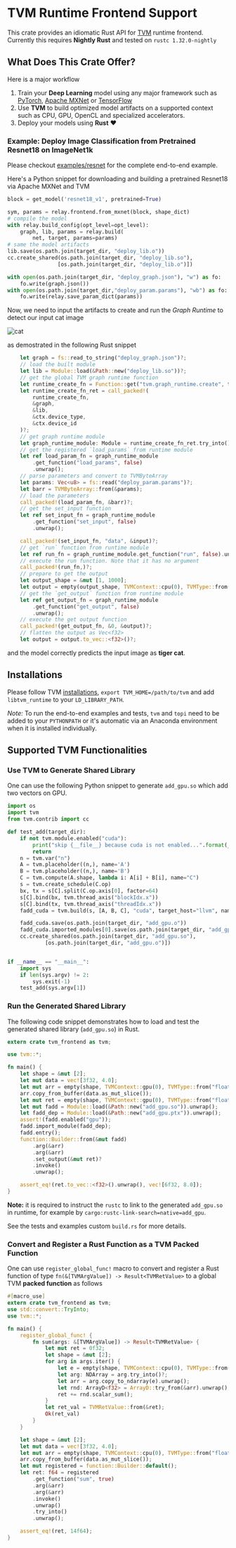 <!--- Licensed to the Apache Software Foundation (ASF) under one -->
<!--- or more contributor license agreements.  See the NOTICE file -->
<!--- distributed with this work for additional information -->
<!--- regarding copyright ownership.  The ASF licenses this file -->
<!--- to you under the Apache License, Version 2.0 (the -->
<!--- "License"); you may not use this file except in compliance -->
<!--- with the License.  You may obtain a copy of the License at -->

<!---   http://www.apache.org/licenses/LICENSE-2.0 -->

<!--- Unless required by applicable law or agreed to in writing, -->
<!--- software distributed under the License is distributed on an -->
<!--- "AS IS" BASIS, WITHOUT WARRANTIES OR CONDITIONS OF ANY -->
<!--- KIND, either express or implied.  See the License for the -->
<!--- specific language governing permissions and limitations -->
<!--- under the License. -->

# TVM Runtime Frontend Support

This crate provides an idiomatic Rust API for [TVM](https://github.com/apache/incubator-tvm) runtime frontend. Currently this requires **Nightly Rust** and tested on `rustc 1.32.0-nightly`

## What Does This Crate Offer?

Here is a major workflow

1. Train your **Deep Learning** model using any major framework such as [PyTorch](https://pytorch.org/), [Apache MXNet](https://mxnet.incubator.apache.org/) or [TensorFlow](https://www.tensorflow.org/)
2. Use **TVM** to build optimized model artifacts on a supported context such as CPU, GPU, OpenCL and specialized accelerators.
3. Deploy your models using **Rust** :heart:

### Example: Deploy Image Classification from Pretrained Resnet18 on ImageNet1k

Please checkout [examples/resnet](examples/resnet) for the complete end-to-end example.

Here's a Python snippet for downloading and building a pretrained Resnet18 via Apache MXNet and TVM

```python
block = get_model('resnet18_v1', pretrained=True)

sym, params = relay.frontend.from_mxnet(block, shape_dict)
# compile the model
with relay.build_config(opt_level=opt_level):
    graph, lib, params = relay.build(
        net, target, params=params)
# same the model artifacts
lib.save(os.path.join(target_dir, "deploy_lib.o"))
cc.create_shared(os.path.join(target_dir, "deploy_lib.so"),
                [os.path.join(target_dir, "deploy_lib.o")])

with open(os.path.join(target_dir, "deploy_graph.json"), "w") as fo:
    fo.write(graph.json())
with open(os.path.join(target_dir,"deploy_param.params"), "wb") as fo:
    fo.write(relay.save_param_dict(params))
```

Now, we need to input the artifacts to create and run the *Graph Runtime* to detect our input cat image

![cat](https://github.com/dmlc/mxnet.js/blob/master/data/cat.png?raw=true)

as demostrated in the following Rust snippet

```rust
    let graph = fs::read_to_string("deploy_graph.json")?;
    // load the built module
    let lib = Module::load(&Path::new("deploy_lib.so"))?;
    // get the global TVM graph runtime function
    let runtime_create_fn = Function::get("tvm.graph_runtime.create", true).unwrap();
    let runtime_create_fn_ret = call_packed!(
        runtime_create_fn,
        &graph,
        &lib,
        &ctx.device_type,
        &ctx.device_id
    )?;
    // get graph runtime module
    let graph_runtime_module: Module = runtime_create_fn_ret.try_into()?;
    // get the registered `load_params` from runtime module
    let ref load_param_fn = graph_runtime_module
        .get_function("load_params", false)
        .unwrap();
    // parse parameters and convert to TVMByteArray
    let params: Vec<u8> = fs::read("deploy_param.params")?;
    let barr = TVMByteArray::from(&params);
    // load the parameters
    call_packed!(load_param_fn, &barr)?;
    // get the set_input function
    let ref set_input_fn = graph_runtime_module
        .get_function("set_input", false)
        .unwrap();

    call_packed!(set_input_fn, "data", &input)?;
    // get `run` function from runtime module
    let ref run_fn = graph_runtime_module.get_function("run", false).unwrap();
    // execute the run function. Note that it has no argument
    call_packed!(run_fn,)?;
    // prepare to get the output
    let output_shape = &mut [1, 1000];
    let output = empty(output_shape, TVMContext::cpu(0), TVMType::from("float32"));
    // get the `get_output` function from runtime module
    let ref get_output_fn = graph_runtime_module
        .get_function("get_output", false)
        .unwrap();
    // execute the get output function
    call_packed!(get_output_fn, &0, &output)?;
    // flatten the output as Vec<f32>
    let output = output.to_vec::<f32>()?;
```

and the model correctly predicts the input image as **tiger cat**.

## Installations

Please follow TVM [installations](https://docs.tvm.ai/install/index.html), `export TVM_HOME=/path/to/tvm` and add `libtvm_runtime` to your `LD_LIBRARY_PATH`.

*Note:* To run the end-to-end examples and tests, `tvm` and `topi` need to be added to your `PYTHONPATH` or it's automatic via an Anaconda environment when it is installed individually.

## Supported TVM Functionalities

### Use TVM to Generate Shared Library

One can use the following Python snippet to generate `add_gpu.so` which add two vectors on GPU.

```python
import os
import tvm
from tvm.contrib import cc

def test_add(target_dir):
    if not tvm.module.enabled("cuda"):
        print("skip {__file__} because cuda is not enabled...".format(__file__=__file__))
        return
    n = tvm.var("n")
    A = tvm.placeholder((n,), name='A')
    B = tvm.placeholder((n,), name='B')
    C = tvm.compute(A.shape, lambda i: A[i] + B[i], name="C")
    s = tvm.create_schedule(C.op)
    bx, tx = s[C].split(C.op.axis[0], factor=64)
    s[C].bind(bx, tvm.thread_axis("blockIdx.x"))
    s[C].bind(tx, tvm.thread_axis("threadIdx.x"))
    fadd_cuda = tvm.build(s, [A, B, C], "cuda", target_host="llvm", name="myadd")

    fadd_cuda.save(os.path.join(target_dir, "add_gpu.o"))
    fadd_cuda.imported_modules[0].save(os.path.join(target_dir, "add_gpu.ptx"))
    cc.create_shared(os.path.join(target_dir, "add_gpu.so"),
            [os.path.join(target_dir, "add_gpu.o")])


if __name__ == "__main__":
    import sys
    if len(sys.argv) != 2:
        sys.exit(-1)
    test_add(sys.argv[1])
```

### Run the Generated Shared Library

The following code snippet demonstrates how to load and test the generated shared library (`add_gpu.so`) in Rust.

```rust
extern crate tvm_frontend as tvm;

use tvm::*;

fn main() {
    let shape = &mut [2];
    let mut data = vec![3f32, 4.0];
    let mut arr = empty(shape, TVMContext::gpu(0), TVMType::from("float32"));
    arr.copy_from_buffer(data.as_mut_slice());
    let mut ret = empty(shape, TVMContext::gpu(0), TVMType::from("float32"));
    let mut fadd = Module::load(&Path::new("add_gpu.so")).unwrap();
    let fadd_dep = Module::load(&Path::new("add_gpu.ptx")).unwrap();
    assert!(fadd.enabled("gpu"));
    fadd.import_module(fadd_dep);
    fadd.entry();
    function::Builder::from(&mut fadd)
        .arg(&arr)
        .arg(&arr)
        .set_output(&mut ret)?
        .invoke()
        .unwrap();

    assert_eq!(ret.to_vec::<f32>().unwrap(), vec![6f32, 8.0]);
}
```

**Note:** it is required to instruct the `rustc` to link to the generated `add_gpu.so` in runtime, for example by
`cargo:rustc-link-search=native=add_gpu`.

See the tests and examples custom `build.rs` for more details.

### Convert and Register a Rust Function as a TVM Packed Function

One can use `register_global_func!` macro to convert and register a Rust
function of type `fn(&[TVMArgValue]) -> Result<TVMRetValue>` to a global TVM **packed function** as follows

```rust
#[macro_use]
extern crate tvm_frontend as tvm;
use std::convert::TryInto;
use tvm::*;

fn main() {
    register_global_func! {
        fn sum(args: &[TVMArgValue]) -> Result<TVMRetValue> {
            let mut ret = 0f32;
            let shape = &mut [2];
            for arg in args.iter() {
                let e = empty(shape, TVMContext::cpu(0), TVMType::from("float32"));
                let arg: NDArray = arg.try_into()?;
                let arr = arg.copy_to_ndarray(e).unwrap();
                let rnd: ArrayD<f32> = ArrayD::try_from(&arr).unwrap();
                ret += rnd.scalar_sum();
            }
            let ret_val = TVMRetValue::from(&ret);
            Ok(ret_val)
        }
    }

    let shape = &mut [2];
    let mut data = vec![3f32, 4.0];
    let mut arr = empty(shape, TVMContext::cpu(0), TVMType::from("float32"));
    arr.copy_from_buffer(data.as_mut_slice());
    let mut registered = function::Builder::default();
    let ret: f64 = registered
        .get_function("sum", true)
        .arg(&arr)
        .arg(&arr)
        .invoke()
        .unwrap()
        .try_into()
        .unwrap();

    assert_eq!(ret, 14f64);
}
```
